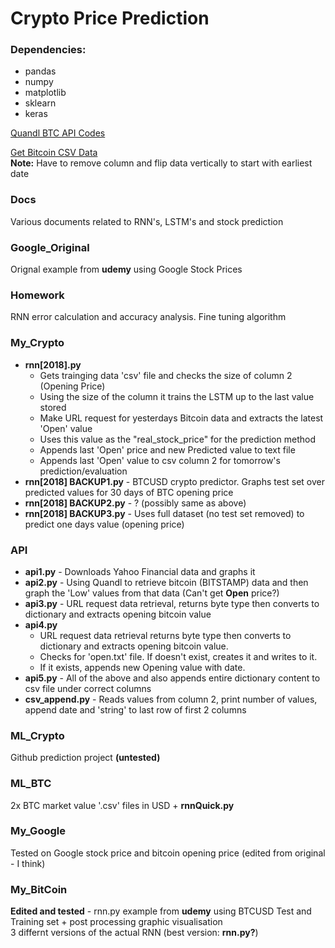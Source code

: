 # Crypto Price Prediction

### Dependencies:  

* pandas
* numpy
* matplotlib
* sklearn
* keras

[Quandl BTC API Codes](https://blog.quandl.com/api-for-bitcoin-data?utm_source=blog-quandl&utm_medium=organic&utm_campaign=&utm_content=(homepage))

[Get Bitcoin CSV Data](https://www.cryptodatadownload.com/)  
**Note:** Have to remove column and flip data vertically to start with earliest date

### Docs  
Various documents related to RNN's, LSTM's and stock prediction

### Google_Original
Orignal example from **udemy** using Google Stock Prices

### Homework  
RNN error calculation and accuracy analysis.
Fine tuning algorithm 

### My_Crypto  

* **rnn[2018].py**
	* Gets trainging data 'csv' file and checks the size of column 2 (Opening Price)
	* Using the size of the column it trains the LSTM up to the last value stored
	* Make URL request for yesterdays Bitcoin data and extracts the latest 'Open' value
	* Uses this value as the "real_stock_price" for the prediction method
	* Appends last 'Open' price and new Predicted value to text file
	* Appends last 'Open' value to csv column 2 for tomorrow's prediction/evaluation 
* **rnn[2018] BACKUP1.py** - BTCUSD crypto predictor. Graphs test set over predicted values for 30 days of BTC opening price
* **rnn[2018] BACKUP2.py** - ? (possibly same as above)
* **rnn[2018] BACKUP3.py** - Uses full dataset (no test set removed) to predict one days value (opening price)

### API  

* **api1.py** - Downloads Yahoo Financial data and graphs it  
* **api2.py** - Using Quandl to retrieve bitcoin (BITSTAMP) data and then graph the 'Low' values from that data (Can't get **Open** price?)  
* **api3.py** - URL request data retrieval, returns byte type then converts to dictionary and extracts opening bitcoin value
* **api4.py**
	* URL request data retrieval returns byte type then converts to dictionary and extracts opening bitcoin value.
	* Checks for 'open.txt' file. If doesn't exist, creates it and writes to it.
	* If it exists, appends new Opening value with date.
* **api5.py** - All of the above and also appends entire dictionary content to csv file under correct columns
* **csv_append.py** - Reads values from column 2, print number of values, append date and 'string' to last row of first 2 columns

### ML_Crypto  
Github prediction project **(untested)**

### ML_BTC  
2x BTC market value '.csv' files in USD + **rnnQuick.py**

### My_Google  
Tested on Google stock price and bitcoin opening price (edited from original - I think)

### My_BitCoin
**Edited and tested** - rnn.py example from **udemy** using BTCUSD Test and Training set + post processing graphic visualisation  
3 differnt versions of the actual RNN (best version: **rnn.py?**)
